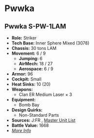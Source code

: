 # Pwwka 

## Pwwka S-PW-1LAM 

- **Role:** Striker 
- **Tech Base:** Inner Sphere Mixed (3078) 
- **Chassis:** 30 tons LAM 
- **Movement:** 6 / 9 
  - **Jumping:** 6 
  - **AirMech:** 18 / 27 
  - **Aerospace:** 6 / 9 
- **Armor:** 96 
- **Cockpit:** Small 
- **Heat Sinks:** 10 (20) 
- **Weapons:** 
  - Clan ER Medium Laser × 3 
- **Equipment:** 
  - Bomb Bay 
- **Design Quirks:** 
  - Non-Standard Parts 
- **Sources:** J:FR , [Master Unit List](http://masterunitlist.info/Unit/Details/4882/pwwka-s-pw-1lam) 
- **Battle Value:** 1668 
- [*More Info*](pwwka/pwwka_s-pw-1lam.md) 

